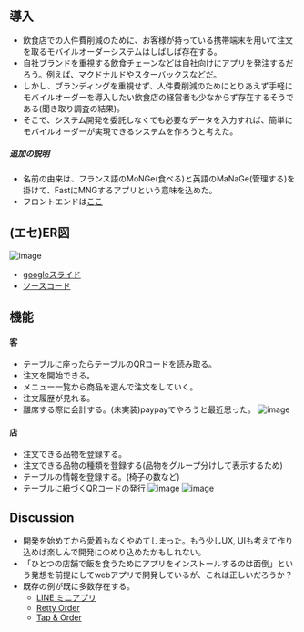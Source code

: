 ## 導入
* 飲食店での人件費削減のために、お客様が持っている携帯端末を用いて注文を取るモバイルオーダーシステムはしばしば存在する。
* 自社ブランドを重視する飲食チェーンなどは自社向けにアプリを発注するだろう。例えば、マクドナルドやスターバックスなどだ。
* しかし、ブランディングを重視せず、人件費削減のためにとりあえず手軽にモバイルオーダーを導入したい飲食店の経営者も少なからず存在するそうである(聞き取り調査の結果)。
* そこで、システム開発を委託しなくても必要なデータを入力すれば、簡単にモバイルオーダーが実現できるシステムを作ろうと考えた。

##### 追加の説明
* 名前の由来は、フランス語のMoNGe(食べる)と英語のMaNaGe(管理する)を掛けて、FastにMNGするアプリという意味を込めた。
* フロントエンドは[ここ](https://github.com/shigekato/eatery_manage_frontend)

## (エセ)ER図
![image](https://user-images.githubusercontent.com/31150623/144195308-db72baae-b38e-4960-adf8-4a6d3adf3762.png)
* [googleスライド](https://docs.google.com/presentation/d/1WaU-hbif61SbpiykjSl37folaw7ukwc7WVLN4TJ2Lsk/edit#slide=id.g104f691ba8c_0_0)
* [ソースコード](https://github.com/shigekato/FastMNG_backend/blob/master/src/eatery_app/models.py)

## 機能
#### 客
* テーブルに座ったらテーブルのQRコードを読み取る。
* 注文を開始できる。
* メニュー一覧から商品を選んで注文をしていく。
* 注文履歴が見れる。
* 離席する際に会計する。(未実装)paypayでやろうと最近思った。
![image](https://user-images.githubusercontent.com/31150623/144207833-a9226e03-e526-4936-aaa2-d0d6601706cc.png)


#### 店
* 注文できる品物を登録する。
* 注文できる品物の種類を登録する(品物をグループ分けして表示するため)
* テーブルの情報を登録する。(椅子の数など)
* テーブルに紐づくQRコードの発行
![image](https://user-images.githubusercontent.com/31150623/144202622-13952876-0eb9-4aaa-aff9-2b80fa1ec890.png)
![image](https://user-images.githubusercontent.com/31150623/144202697-98ce2e15-3b35-474c-b175-c89dc5c24146.png)

## Discussion
* 開発を始めてから愛着もなくやめてしまった。もう少しUX, UIも考えて作り込めば楽しんで開発にのめり込めたかもしれない。
* 「ひとつの店舗で飯を食うためにアプリをインストールするのは面倒」という発想を前提にしてwebアプリで開発しているが、これは正しいだろうか？
* 既存の例が既に多数存在する。
    * [LINE ミニアプリ](https://line-marketplace.com/jp/ebook/mini-app/miniapp-start-guide/order?utm_source=google&utm_medium=cpc&utm_campaign=kwm_ma_search&gclid=Cj0KCQiA15yNBhDTARIsAGnwe0UKBnIdYaoQej3fPa22ijnkn-TaS4GAn_ZeIKjWUfK8C-opi0hNu_oaAnSIEALw_wcB)
    * [Retty Order](https://lp.self-order.retty.me/?utm_source=google&utm_source=google&utm_medium=cpc&utm_medium=cpc&utm_campaign=mo&utm_campaign=mo&gclid=Cj0KCQiA15yNBhDTARIsAGnwe0UY6Hypc_3z9Lsemj5LBp_iJB8eKn3tw5C1vFT8YWJZTBey0GowGsIaAv9fEALw_wcB)
    * [Tap & Order](https://tap-n-order.com/lp/lp-2021003/?gclid=Cj0KCQiA15yNBhDTARIsAGnwe0U56uWCJMPIYhzjmoc_zn1YX7vgDHGuNXbpvRgZJ2coXGtMd8dlTKgaAlRaEALw_wcB)
